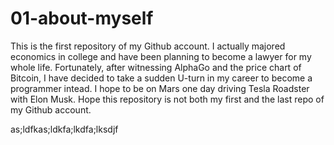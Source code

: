 # 01-about-myself
This is the first repository of my Github account.
I actually majored economics in college and have been planning to become a lawyer for my whole life. Fortunately, after witnessing AlphaGo and the price chart of Bitcoin, I have decided to take a sudden U-turn in my career to become a programmer intead.
I hope to be on Mars one day driving Tesla Roadster with Elon Musk.
Hope this repository is not both my first and the last repo of my Github account.

as;ldfkas;ldkfa;lkdfa;lksdjf
